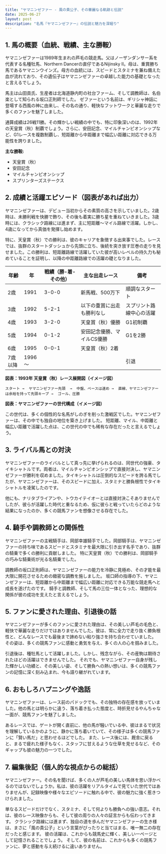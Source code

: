 ```yaml
---
title: "ヤマニンゼファー - 風の貴公子、その華麗なる軌跡と伝説"
date: 2025-06-27
layout: post
description: "名馬『ヤマニンゼファー』の伝説と魅力を深堀り"
---
```


## 1. 馬の概要（血統、戦績、主な勝鞍）

ヤマニンゼファーは1989年生まれの芦毛の競走馬。父はノーザンダンサー系を代表する名種牡馬、Northern Dancerの直仔であるNijinsky II。母は、重賞勝ち馬であるヤマニンウインズ。母方の血統には、スピードとスタミナを兼ね備えた血が流れており、その遺伝子はヤマニンゼファーの卓越した能力の基礎となったと言えるでしょう。

馬主は山田貢氏、生産者は北海道静内町の社台ファーム、そして調教師は、名伯楽として知られる坂口正則師でした。  ゼファーという名前は、ギリシャ神話に登場する西風の神に由来し、その名の通り、軽快なフットワークと華麗な走りで多くのファンを魅了しました。

通算成績は26戦11勝。その輝かしい戦績の中でも、特に印象深いのは、1992年の天皇賞（秋）制覇でしょう。さらに、安田記念、マイルチャンピオンシップなど、G1レースを複数制覇し、短距離から中距離まで幅広い距離に対応できる万能性を誇りました。

**主な勝鞍:**

* 天皇賞（秋）
* 安田記念
* マイルチャンピオンシップ
* スプリンターズステークス


## 2. 成績と活躍エピソード（図表があれば出力）

ヤマニンゼファーは、デビュー当初からその素質の高さを示していました。2歳時は、未勝利戦を快勝で飾り、その後も着実に勝ち星を重ねていきました。3歳時には、クラシック路線には進まず、主に短距離～マイル路線で活躍。しかし、4歳になってから真価を発揮し始めます。

特に、天皇賞（秋）での勝利は、彼のキャリアを象徴する出来事でした。レースでは、抜群のスタートダッシュから先頭に立ち、後続を突き放す圧巻の走りを見せました。この勝利は、短距離路線で活躍していた彼が高いレベルの持久力も秘めていることを証明し、以降の中距離路線での活躍の礎となりました。

| 年齢 | 年 | 戦績（勝-着-その他） | 主な出走レース | 備考 |
|---|---|---|---|---|
| 2歳 | 1991 | 3-0-0 | 新馬戦、500万下 | 順調なスタート |
| 3歳 | 1992 | 5-2-1 | 以下の重賞に出走も勝利なし | スプリント路線中心の活躍 |
| 4歳 | 1993 | 3-2-0 | 天皇賞（秋）優勝 | G1初制覇 |
| 5歳 | 1994 | 0-1-2 | 安田記念優勝、マイルCS優勝 | G1を2勝 |
| 6歳 | 1995 | 0-0-1 | 天皇賞（秋）2着 |  |
| 7歳以降 | 1996～ |  |  |  引退 |

**図表：1993年 天皇賞（秋）レース展開図（イメージ図）**

```
スタート →  ヤマニンゼファー先頭  →  中盤、ペースは速め →  直線、ヤマニンゼファーは余裕を持って先頭キープ →  ゴール、圧勝
```

**図表：ヤマニンゼファーの世代構成（イメージ図）**

この世代は、多くの個性的な名馬がしのぎを削った激戦区でした。ヤマニンゼファーは、その中でも独自の地位を築き上げました。  短距離、マイル、中距離と幅広い距離で活躍した点は、この世代の中でも稀有な存在だったと言えるでしょう。


## 3. ライバル馬との対決

ヤマニンゼファーのライバルとして真っ先に挙げられるのは、同世代の強豪、タイキシャトルです。両者は、マイルチャンピオンシップで直接対決し、ヤマニンゼファーが勝利を収めました。タイキシャトルは圧倒的なスピードを誇る馬でしたが、ヤマニンゼファーは、そのスピードに加え、スタミナと勝負根性でタイキシャトルを凌駕したのです。

他にも、ナリタブライアンや、トウカイテイオーとは直接対決こそありませんでしたが、彼らが活躍した時代と重なるため、仮に彼らと戦っていたらどのような結果になったのか、多くの競馬ファンを想像させる存在でした。


## 4. 騎手や調教師との関係性

ヤマニンゼファーの主戦騎手は、岡部幸雄騎手でした。岡部騎手は、ヤマニンゼファーの持ち味であるスピードとスタミナを最大限に引き出す名手であり、抜群の騎乗で多くの勝利に貢献しました。  特に天皇賞（秋）での勝利は、岡部騎手の巧みな騎乗術が光る名騎乗でした。

調教師の坂口正則師は、ヤマニンゼファーの能力を冷静に見極め、その才能を最大限に開花させるための緻密な調教を施しました。  坂口師の指導の下、ヤマニンゼファーは、短距離から中距離まで幅広い距離に対応できる万能な競走馬へと成長を遂げたのです。  騎手と調教師、そして馬の三位一体となった、理想的な関係が彼の成功を支えたと言えるでしょう。


## 5. ファンに愛された理由、引退後の話

ヤマニンゼファーが多くのファンに愛された理由は、その美しい芦毛の毛色と、軽快で華麗な走りだけではありませんでした。彼は、常に全力で走り抜く勝負根性と、どんなレースでも最後まで諦めない粘り強さを持ち合わせていました。  その姿は、多くの競馬ファンに感動と勇気を与え、多くの人の心を掴みました。

引退後は、種牡馬として活躍しました。しかし、残念ながら、その産駒は期待されたほどの活躍はできませんでした。  それでも、ヤマニンゼファー自身が残した輝かしい功績と、その美しい姿、そして勝負への熱い想いは、多くの競馬ファンの記憶に深く刻み込まれ、今も語り継がれています。


## 6. おもしろハプニングや逸話

ヤマニンゼファーは、レース前のパドックでも、その独特の存在感を放っていました。他の馬とは明らかに違う、落ち着き払った態度と、時折見せるやんちゃな一面が、競馬ファンを魅了しました。

あるレースでは、ゲートが開く直前に、他の馬が騒いでいる中、彼はまるで状況を理解しているかのように、静かに落ち着いていて、その様子は多くの競馬ファンに「賢い馬だ」と思わせるほどでした。  また、レース後には、厩舎に戻ると、まるで疲れた様子もなく、スタッフに甘えるような仕草を見せるなど、そのギャップも彼の魅力の一つでした。


## 7. 編集後記（個人的な視点からの総括）

ヤマニンゼファー。その名を聞けば、多くの人が芦毛の美しい馬体を思い浮かべるのではないでしょうか。私は、彼の活躍をリアルタイムで見ていた世代ではありませんが、記録映像や様々なエピソードに触れる中で、彼の魅力に強く惹きつけられました。

単なるスピードだけでなく、スタミナ、そして何よりも勝負への強い意志。それは、彼のレース映像からも、そして彼の周りの人々の証言からも伝わってきます。  クラシック路線には進まず、独自の道を歩んだヤマニンゼファーの生き様は、まさに「風の貴公子」という言葉がぴったりと当てはまる、唯一無二の存在だったと感じます。  彼の活躍は、これからも競馬史に輝く、美しい一ページとして記憶されることでしょう。  そして、彼の名前は、これからも多くの競馬ファンに、夢と感動を与え続けるに違いありません。
